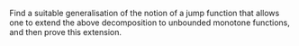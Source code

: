 Find a suitable generalisation of the notion of a jump function that allows one to extend the above decomposition to unbounded monotone functions, and then prove this extension.